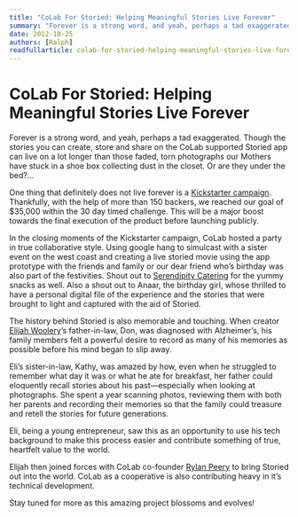 ```yaml
---
title: "CoLab For Storied: Helping Meaningful Stories Live Forever"
summary: "Forever is a strong word, and yeah, perhaps a tad exaggerated. Though the stories you can create, store and share on the CoLab supported Storied app can live on a lot longer than those faded, torn photographs our Mothers have stuck in a shoe box collecting dust in the closet. Or are they under the bed? One thing that definitely does not live forever is a Kickstarter campaign. Thankfully, with the help of more than 150 backers, we reached our goal of $35,000 within the 30 day timed challenge. This will be a major boost towards the final execution of the product before launching publicly."
date: 2012-10-25
authors: [Ralph]
readfullarticle: colab-for-storied-helping-meaningful-stories-live-forever
---
```


# CoLab For Storied: Helping Meaningful Stories Live Forever

Forever is a strong word, and yeah, perhaps a tad exaggerated. Though the stories you can create, store and share on the CoLab supported Storied app can live on a lot longer than those faded, torn photographs our Mothers have stuck in a shoe box collecting dust in the closet. Or are they under the bed?...

One thing that definitely does not live forever is a [Kickstarter campaign](http://http//www.kickstarter.com/projects/elijahwoolery/storied-capture-and-share-family-stories). Thankfully, with the help of more than 150 backers, we reached our goal of $35,000 within the 30 day timed challenge. This will be a major boost towards the final execution of the product before launching publicly.

In the closing moments of the Kickstarter campaign, CoLab hosted a party in true collaborative style. Using google hang to simulcast with a sister event on the west coast and creating a live storied movie using the app prototype with the friends and family or our dear friend who’s birthday was also part of the festivities. Shout out to [Serendipity Catering](http://www.serendipitycatering.biz/) for the yummy snacks as well. Also a shout out to Anaar, the birthday girl, whose thrilled to have a personal digital file of the experience and the stories that were brought to light and captured with the aid of Storied.

The history behind Storied is also memorable and touching. When creator [Elijah Woolery]()’s father-in-law, Don, was diagnosed with Alzheimer’s, his family members felt a powerful desire to record as many of his memories as possible before his mind began to slip away.

Eli’s sister-in-law, Kathy, was amazed by how, even when he struggled to remember what day it was or what he ate for breakfast, her father could eloquently recall stories about his past—especially when looking at photographs. She spent a year scanning photos, reviewing them with both her parents and recording their memories so that the family could treasure and retell the stories for future generations.

Eli, being a young entrepreneur, saw this as an opportunity to use his tech background to make this process easier and contribute something of true, heartfelt value to the world.

Elijah then joined forces with CoLab co-founder [Rylan Peery]() to bring Storied out into the world. CoLab as a cooperative is also contributing heavy in it’s technical development.

Stay tuned for more as this amazing project blossoms and evolves!
